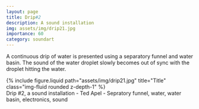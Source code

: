 ```yaml
---
layout: page
title: Drip#2
description: A sound installation 
img: assets/img/drip21.jpg
importance: 60
category: soundart
---
```


A continuous drip of water is presented using a separatory funnel and water basin. The sound of the water droplet slowly becomes out of sync with the droplet hitting the water.



<div class="row">
    <div class="col-sm mt-3 mt-md-0">
        {% include figure.liquid path="assets/img/drip21.jpg" title="Title" class="img-fluid rounded z-depth-1" %}
    </div>
</div>
<div class="caption">
    Drip #2, a sound installation - Ted Apel - Sepratory funnel, water, water basin, electronics, sound

</div>




